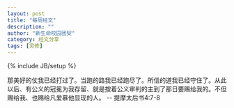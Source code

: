 ```yaml
---
layout: post
title: "每周经文"
description: ""
author: "新生命校园团契"
category: 经文分享
tags: [灵修]
---
```

{% include JB/setup %}

那美好的仗我已经打过了。当跑的路我已经跑尽了。所信的道我已经守住了。从此以后、有公义的冠冕为我存留、就是按着公义审判的主到了那日要赐给我的。不但赐给我、也赐给凡爱慕他显现的人。 -- 提摩太后书4:7-8
